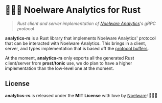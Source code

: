 # 🐻‍❄️🐾 Noelware Analytics for Rust
> *Rust client and server implementation of [Noelware Analytics](https://analytics.noelware.org)'s gRPC protocol*

**analytics-rs** is a Rust library that implements Noelware Analytics' protocol that can be interacted with Noelware Analytics. This brings in a client, server, and types implementation that is based off the [protocol buffers](https://github.com/Noelware/analytics-protobufs).

At the moment, **analytics-rs** only exports all the generated Rust client/server from **prost**/**tonic** use, we do plan to have a higher implementation than the low-level one at the moment.

## License
**analytics-rs** is released under the **MIT License** with love by [Noelware](https://noelware.org)! 🐻‍❄️💜
